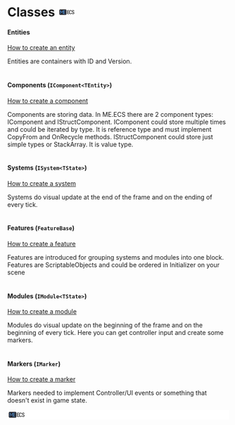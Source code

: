 # Classes [![](Logo-Tiny.png)](/../../#glossary)

#### Entities
[How to create an entity](Manual-CreatingEntities.md)

Entities are containers with ID and Version.
<br>
<br>

#### Components (```IComponent<TEntity>```)
[How to create a component](Manual-CreatingComponents.md)

Components are storing data. In ME.ECS there are 2 component types: IComponent and IStructComponent.
IComponent could store multiple times and could be iterated by type. It is reference type and must implement CopyFrom and OnRecycle methods.
IStructComponent could store just simple types or StackArray. It is value type.
<br>
<br>

#### Systems (```ISystem<TState>```)
[How to create a system](Manual-CreatingSystems.md)

Systems do visual update at the end of the frame and on the ending of every tick.
<br>
<br>

#### Features (```FeatureBase```)
[How to create a feature](Manual-CreatingFeature.md)

Features are introduced for grouping systems and modules into one block. Features are ScriptableObjects and could be ordered in Initializer on your scene
<br>
<br>

#### Modules (```IModule<TState>```)
[How to create a module](Manual-CreatingModules.md)

Modules do visual update on the beginning of the frame and on the beginning of every tick. Here you can get controller input and create some markers.
<br>
<br>

#### Markers (```IMarker```)
[How to create a marker](Manual-CreatingMarkers.md)

Markers needed to implement Controller/UI events or something that doesn't exist in game state.

[![](Footer.png)](/../../#glossary)
